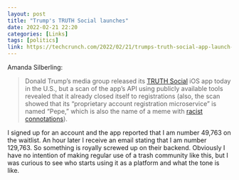 ```yaml
---
layout: post
title: "Trump's TRUTH Social launches"
date: 2022-02-21 22:20
categories: [Links]
tags: [politics]
link: https://techcrunch.com/2022/02/21/trumps-truth-social-app-launch-store-errors/
---
```


Amanda Silberling:

>Donald Trump’s media group released its [TRUTH Social](https://truthsocial.com/) iOS app today in the U.S., but a scan of the app’s API using publicly available tools revealed that it already closed itself to registrations (also, the scan showed that its “proprietary account registration microservice” is named “Pepe,” which is also the name of a meme with [racist connotations](https://www.latimes.com/politics/la-na-pol-pepe-the-frog-hate-symbol-20161011-snap-htmlstory.html)).

I signed up for an account and the app reported that I am number 49,763 on the waitlist. An hour later I receive an email stating that I am number 129,763. So something is royally screwed up on their backend. Obviously I have no intention of making regular use of a trash community like this, but I was curious to see who starts using it as a platform and what the tone is like.

